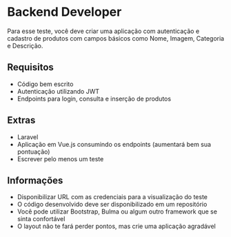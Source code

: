 # Backend Developer
Para esse teste, você deve criar uma aplicação com autenticação e cadastro de produtos com campos básicos como Nome, Imagem, Categoria e Descrição.

## Requisitos
- Código bem escrito
- Autenticação utilizando JWT
- Endpoints para login, consulta e inserção de produtos

## Extras
- Laravel
- Aplicação em Vue.js consumindo os endpoints (aumentará bem sua pontuação)
- Escrever pelo menos um teste

## Informações
- Disponibilizar URL com as credenciais para a visualização do teste
- O código desenvolvido deve ser disponibilizado em um repositório
- Você pode utilizar Bootstrap, Bulma ou algum outro framework que se sinta confortável
- O layout não te fará perder pontos, mas crie uma aplicação agradável 
